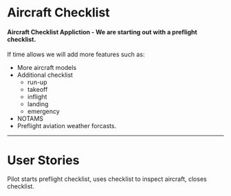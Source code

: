 # Aircraft Checklist
#### Aircraft Checklist Appliction - We are starting out with a preflight checklist.  
If time allows we will add more features such as:
* More aircraft models
* Additional checklist
  * run-up
  * takeoff
  * inflight
  * landing
  * emergency
* NOTAMS
* Preflight aviation weather forcasts.
---

# User Stories
Pilot starts preflight checklist, uses checklist to inspect aircraft, closes checklist.
